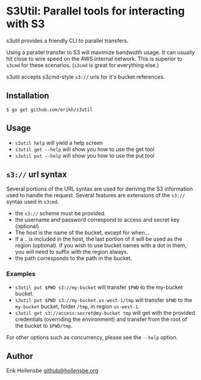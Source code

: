 # S3Util: Parallel tools for interacting with S3

s3util provides a friendly CLI to parallel transfers.

Using a parallel transfer to S3 will maximize bandwidth usage. It can usually
hit close to wire speed on the AWS internal network. This is superior to
`s3cmd` for these scenarios. (`s3cmd` is great for everything else.)

s3util accepts s3cmd-style `s3://` urls for it's bucket references.

## Installation

```
$ go get github.com/erikh/s3util
```

## Usage

* `s3util help` will yield a help screen
* `s3util get --help` will show you how to use the get tool
* `s3util put --help` will show you how to use the put tool

## `s3://` url syntax

Several portions of the URL syntax are used for deriving the S3 information
used to handle the request. Several features are extensions of the `s3://`
syntax used in `s3cmd`.

* the `s3://` scheme must be provided.
* the username and password correspond to access and secret key (optional)
* The host is the name of the bucket, except for when...
* If a `.` is included in the host, the last portion of it will be used as the
  region (optional). If you wish to use bucket names with a dot in them, you
  will need to suffix with the region always.
* the path corresponds to the path in the bucket.

### Examples

* `s3util put $PWD s3://my-bucket` will transfer `$PWD` to the my-bucket bucket.
* `s3util put $PWD s3://my-bucket.us-west-1/tmp` will transfer `$PWD` to the
  `my-bucket` bucket, folder `/tmp`, in region `us-west-1`.
* `s3util get s3://access:secret@my-bucket tmp` will get with the provided
  credentials (overriding the environment) and transfer from the root of the
  bucket to `$PWD/tmp`.

For other options such as concurrency, please see the `--help` option.

## Author

Erik Hollensbe <github@hollensbe.org>
